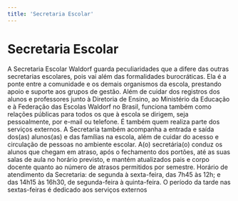 ```yaml
---
title: 'Secretaria Escolar'
---
```


# Secretaria Escolar

A Secretaria Escolar Waldorf guarda peculiaridades que a difere das outras secretarias escolares, pois vai além das formalidades burocráticas. Ela é a ponte entre a comunidade e os demais organismos da escola, prestando apoio e suporte aos grupos de gestão. Além de cuidar dos registros dos alunos e professores junto à Diretoria de Ensino, ao Ministério da Educação e à Federação das Escolas Waldorf no Brasil, funciona também como relações públicas para todos os que à escola se dirigem, seja pessoalmente, por e-mail ou telefone. É também quem realiza parte dos serviços externos.
A Secretaria também acompanha a entrada e saída dos(as) alunos(as) e das famílias na escola, além de cuidar do acesso e circulação de pessoas no ambiente escolar. A(o) secretária(o) conduz os alunos que chegam em atraso, após o fechamento dos portões, até as suas salas de aula no horário previsto, e mantém atualizados pais e corpo docente quanto ao número de atrasos permitidos por semestre. 
Horário de atendimento da Secretaria: de segunda à sexta-feira, das 7h45 às 12h; e das 14h15 às 16h30, de segunda-feira à quinta-feira. O período da tarde nas sextas-feiras é dedicado aos serviços externos 